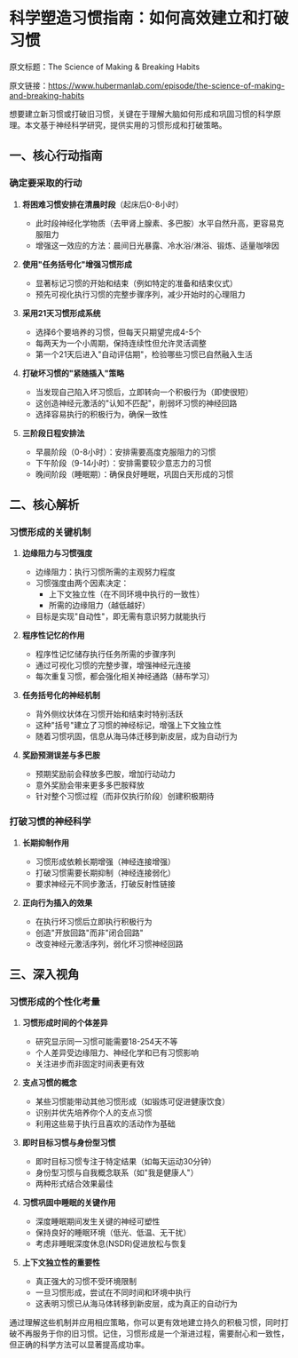 # 科学塑造习惯指南：如何高效建立和打破习惯

原文标题：The Science of Making & Breaking Habits

原文链接：https://www.hubermanlab.com/episode/the-science-of-making-and-breaking-habits

<YouTube videoId="Wcs2PFz5q6g" />

想要建立新习惯或打破旧习惯，关键在于理解大脑如何形成和巩固习惯的科学原理。本文基于神经科学研究，提供实用的习惯形成和打破策略。

## 一、核心行动指南

### 确定要采取的行动
1. **将困难习惯安排在清晨时段**（起床后0-8小时）
   * 此时段神经化学物质（去甲肾上腺素、多巴胺）水平自然升高，更容易克服阻力
   * 增强这一效应的方法：晨间日光暴露、冷水浴/淋浴、锻炼、适量咖啡因

2. **使用"任务括号化"增强习惯形成**
   * 显著标记习惯的开始和结束（例如特定的准备和结束仪式）
   * 预先可视化执行习惯的完整步骤序列，减少开始时的心理阻力

3. **采用21天习惯形成系统**
   * 选择6个要培养的习惯，但每天只期望完成4-5个
   * 每两天为一个小周期，保持连续性但允许灵活调整
   * 第一个21天后进入"自动评估期"，检验哪些习惯已自然融入生活

4. **打破坏习惯的"紧随插入"策略**
   * 当发现自己陷入坏习惯后，立即转向一个积极行为（即使很短）
   * 这创造神经元激活的"认知不匹配"，削弱坏习惯的神经回路
   * 选择容易执行的积极行为，确保一致性

5. **三阶段日程安排法**
   * 早晨阶段（0-8小时）：安排需要高度克服阻力的习惯
   * 下午阶段（9-14小时）：安排需要较少意志力的习惯
   * 晚间阶段（睡眠期）：确保良好睡眠，巩固白天形成的习惯

## 二、核心解析

### 习惯形成的关键机制

1. **边缘阻力与习惯强度**
   * 边缘阻力：执行习惯所需的主观努力程度
   * 习惯强度由两个因素决定：
     - 上下文独立性（在不同环境中执行的一致性）
     - 所需的边缘阻力（越低越好）
   * 目标是实现"自动性"，即无需有意识努力就能执行

2. **程序性记忆的作用**
   * 程序性记忆储存执行任务所需的步骤序列
   * 通过可视化习惯的完整步骤，增强神经元连接
   * 每次重复习惯，都会强化相关神经通路（赫布学习）

3. **任务括号化的神经机制**
   * 背外侧纹状体在习惯开始和结束时特别活跃
   * 这种"括号"建立了习惯的神经标记，增强上下文独立性
   * 随着习惯巩固，信息从海马体迁移到新皮层，成为自动行为

4. **奖励预测误差与多巴胺**
   * 预期奖励前会释放多巴胺，增加行动动力
   * 意外奖励会带来更多多巴胺释放
   * 针对整个习惯过程（而非仅执行阶段）创建积极期待

### 打破习惯的神经科学

1. **长期抑制作用**
   * 习惯形成依赖长期增强（神经连接增强）
   * 打破习惯需要长期抑制（神经连接弱化）
   * 要求神经元不同步激活，打破反射性链接

2. **正向行为插入的效果**
   * 在执行坏习惯后立即执行积极行为
   * 创造"开放回路"而非"闭合回路"
   * 改变神经元激活序列，弱化坏习惯神经回路

## 三、深入视角

### 习惯形成的个性化考量

1. **习惯形成时间的个体差异**
   * 研究显示同一习惯可能需要18-254天不等
   * 个人差异受边缘阻力、神经化学和已有习惯影响
   * 关注进步而非固定时间表更有效

2. **支点习惯的概念**
   * 某些习惯能带动其他习惯形成（如锻炼可促进健康饮食）
   * 识别并优先培养你个人的支点习惯
   * 利用这些易于执行且喜欢的活动作为基础

3. **即时目标习惯与身份型习惯**
   * 即时目标习惯专注于特定结果（如每天运动30分钟）
   * 身份型习惯与自我概念联系（如"我是健康人"）
   * 两种形式结合效果最佳

4. **习惯巩固中睡眠的关键作用**
   * 深度睡眠期间发生关键的神经可塑性
   * 保持良好的睡眠环境（低光、低温、无干扰）
   * 考虑非睡眠深度休息(NSDR)促进放松与恢复

5. **上下文独立性的重要性**
   * 真正强大的习惯不受环境限制
   * 一旦习惯形成，尝试在不同时间和环境中执行
   * 这表明习惯已从海马体转移到新皮层，成为真正的自动行为

通过理解这些机制并应用相应策略，你可以更有效地建立持久的积极习惯，同时打破不再服务于你的旧习惯。记住，习惯形成是一个渐进过程，需要耐心和一致性，但正确的科学方法可以显著提高成功率。

